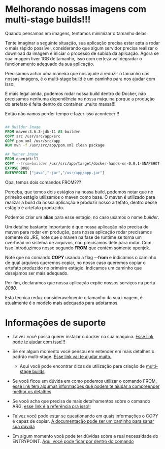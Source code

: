 # Melhorando nossas imagens com multi-stage builds!!!

Quando pensamos em imagens, tentamos minimizar o tamanho delas.

Tente imaginar a seguinte situação, sua aplicação precisa estar apta a rodar o mais rápido possível, considerando
que algum servidor precisa realizar o download da imagem e iniciar o processo de subida da aplicação. Agora
se sua imagem tiver 1GB de tamanho, isso com certeza vai degradar o funcionamento adequado da sua aplicação.

Precisamos achar uma maneira que nos ajude a reduzir o tamanho das nossas imagens, é o multi-stage build é um caminho
para nos ajudar com isso.

E mais legal ainda, podemos rodar nossa build dentro do Docker, não precisamos nenhuma dependência na nossa máquina porque a produção 
do artefato é feita dentro do container...muito massa!!!

Então não vamos perder tempo e fazer isso acontecer!!!

```dockerfile

## Builder Image
FROM maven:3.6.3-jdk-11 AS builder
COPY src /usr/src/app/src
COPY pom.xml /usr/src/app
RUN mvn -f /usr/src/app/pom.xml clean package

## Runner Image
FROM openjdk:11
COPY --from=builder /usr/src/app/target/docker-hands-on-0.0.1-SNAPSHOT.jar /usr/app/app.jar
EXPOSE 8080
ENTRYPOINT ["java","-jar","/usr/app/app.jar"]

```

Opa, temos dois comandos FROM???

Perceba, que temos dois estágios na nossa build, podemos notar que no primeiro estágio utilizamos o maven como base. O maven é utilizado
para realizar a build da nossa aplicação e produzir nosso artefato, dentro desse estágio é artefato produzido.

Podemos criar um **alias** para esse estágio, no caso usamos o nome _builder_.

Um detalhe bastante importante é que nossa aplicação não precisa de maven para rodar em produção, para nossa aplicação rodar precisamos somente
do JRE, note que o maven na fase de runtime se torna um overhead no sistema de arquivos, não precisamos dele para rodar. Com isso introduzimos
nosso segundo **FROM** que contém somente openjdk.

Note que no comando **COPY** usando a flag **--from** e indicamos o caminho de qual arquivos queremos copiar, no nosso caso queremos copiar o artefato produzido
no primeiro estágio. Indicamos um caminho que desejamos ser mais adequado.

Por fim, declaramos que nossa aplicação expõe nossos serviços na porta _8080_.

Esta técnica reduz consideravelmente o tamanho da sua imagem, é atualmente é o modelo mais adequado para adotarmos. 
   
# Informações de suporte

* Talvez você possa querer instalar o docker na sua máquina. [Esse link pode te ajudar com isso!!!](https://docs.docker.com/get-docker/)

* Se em algum momento você pensou em entender em mais detalhes o padrão multi-stage. [Esse link vai te ajudar muito.](https://docs.docker.com/develop/develop-images/multistage-build/) 
  
  * Aqui você pode encontrar dicas de utilização para criação de [multi-stage builds](https://www.docker.com/blog/advanced-dockerfiles-faster-builds-and-smaller-images-using-buildkit-and-multistage-builds/)

* Se você ficou em dúvida em como podemos utilizar o comando FROM, [esse link tem algumas informações que podem
  te ajudar a compreender melhor os detalhes](https://docs.docker.com/engine/reference/builder/#from)

* Se você acha que precisa de mais detalhamentos sobre o comando ARG, [esse link é a referência pra isso!!](https://docs.docker.com/engine/reference/builder/#arg)  

* Talvez você pode estar se questionando em quais informações o COPY é capaz de copiar. [A documentação pode ser um caminho para sanar sua dúvida](https://docs.docker.com/engine/reference/builder/#copy)

* Em algum momento você pode ter dúvidas sobre a real necessidade do ENTRYPOINT. [Aqui você pode ficar por
  dentro do comando](https://docs.docker.com/engine/reference/builder/#entrypoint)